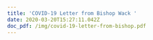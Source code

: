 ```yaml
---
title: 'COVID-19 Letter from Bishop Wack '
date: 2020-03-20T15:27:11.042Z
doc_pdf: /img/covid-19-letter-from-bishop.pdf
---
```


